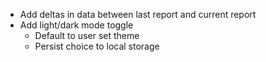 - Add deltas in data between last report and current report
- Add light/dark mode toggle
    - Default to user set theme
    - Persist choice to local storage